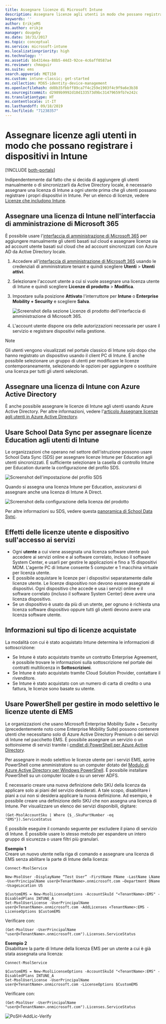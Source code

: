 ```yaml
---
title: Assegnare licenze di Microsoft Intune
description: Assegnare licenze agli utenti in modo che possano registrare i dispositivi in Intune
keywords: ''
author: ErikjeMS
ms.author: erikje
manager: dougeby
ms.date: 10/31/2017
ms.topic: conceptual
ms.service: microsoft-intune
ms.localizationpriority: high
ms.technology: ''
ms.assetid: bb4314ea-88b5-44d3-92ce-4c6aff0587a4
ms.reviewer: chmaguir
ms.suite: ems
search.appverid: MET150
ms.custom: intune-classic; get-started
ms.collection: M365-identity-device-management
ms.openlocfilehash: dd8b35fbbff89ca7f4c259e1903f4c9f9a6e3b38
ms.sourcegitcommit: d2989b9992d10d133573d9bc31479659fb7e242c
ms.translationtype: HT
ms.contentlocale: it-IT
ms.lasthandoff: 09/18/2019
ms.locfileid: "71238357"
---
```

# <a name="assign-licenses-to-users-so-they-can-enroll-devices-in-intune"></a>Assegnare licenze agli utenti in modo che possano registrare i dispositivi in Intune

[!INCLUDE [both-portals](./includes/note-for-both-portals.md)]

Indipendentemente dal fatto che si decida di aggiungere gli utenti manualmente o di sincronizzarli da Active Directory locale, è necessario assegnare una licenza di Intune a ogni utente prima che gli utenti possano registrare i propri dispositivi in Intune. Per un elenco di licenze, vedere [Licenze che includono Intune](licenses.md).

## <a name="assign-an-intune-license-in-the-microsoft-365-admin-center"></a>Assegnare una licenza di Intune nell'interfaccia di amministrazione di Microsoft 365

È possibile usare l'[interfaccia di amministrazione di Microsoft 365](http://go.microsoft.com/fwlink/p/?LinkId=698854) per aggiungere manualmente gli utenti basati sul cloud e assegnare licenze sia ad account utente basati sul cloud che ad account sincronizzati con Azure AD da Active Directory locale.

1. Accedere all'[interfaccia di amministrazione di Microsoft 365](http://go.microsoft.com/fwlink/p/?LinkId=698854) usando le credenziali di amministratore tenant e quindi scegliere **Utenti** > **Utenti attivi**.

2. Selezionare l'account utente a cui si vuole assegnare una licenza utente di Intune e quindi scegliere **Licenze di prodotto** > **Modifica**.

3. Impostare sulla posizione **Attivato** l'interruttore per **Intune** o **Enterprise Mobility + Security** e scegliere **Salva**.

   ![Screenshot della sezione Licenze di prodotto dell'interfaccia di amministrazione di Microsoft 365.](./media/office-assign-license.png)

4. L'account utente dispone ora delle autorizzazioni necessarie per usare il servizio e registrare dispositivi nella gestione.

> [!NOTE]
> Gli utenti vengono visualizzati nel portale classico di Intune solo dopo che hanno registrato un dispositivo usando il client PC di Intune. È anche possibile selezionare un gruppo di utenti per modificare le licenze contemporaneamente, selezionando le opzioni per aggiungere o sostituire una licenza per tutti gli utenti selezionati.

## <a name="assign-an-intune-license-by-using-azure-active-directory"></a>Assegnare una licenza di Intune con Azure Active Directory

È anche possibile assegnare le licenze di Intune agli utenti usando Azure Active Directory. Per altre informazioni, vedere l'[articolo Assegnare licenze agli utenti in Azure Active Directory](https://docs.microsoft.com/azure/active-directory/active-directory-licensing-group-assignment-azure-portal). 

## <a name="use-school-data-sync-to-assign-licenses-to-users-in-intune-for-education"></a>Usare School Data Sync per assegnare licenze Education agli utenti di Intune
Le organizzazioni che operano nel settore dell'istruzione possono usare School Data Sync (SDS) per assegnare licenze Intune per Education agli utenti sincronizzati. È sufficiente selezionare la casella di controllo Intune per Education durante la configurazione del profilo SDS.  

![Screenshot dell'impostazione del profilo SDS](./media/i4e-sds-profile-setup-setting.png)

Quando si assegna una licenza Intune per Education, assicurarsi di assegnare anche una licenza di Intune A Direct.

![Screenshot della configurazione della licenza del prodotto](./media/i4e-set-licenses.png)

Per altre informazioni su SDS, vedere questa [panoramica di School Data Sync](https://support.office.com/article/Overview-of-School-Data-Sync-and-Classroom-f3d1147b-4ade-4905-8518-508e729f2e91).

## <a name="how-user-and-device-licenses-affect-access-to-services"></a>Effetti delle licenze utente e dispositivo sull'accesso ai servizi
* Ogni **utente** a cui viene assegnata una licenza software utente può accedere ai servizi online e al software correlato, incluso il software System Center, e usarli per gestire le applicazioni e fino a 15 dispositivi MDM. L'agente PC di Intune consente 5 computer e 1 macchina virtuale per licenza utente.
* È possibile acquistare le licenze per i dispositivi separatamente dalle licenze utente. Le licenze dispositivo non devono essere assegnate ai dispositivi. Ogni dispositivo che accede e usa i servizi online e il software correlato (incluso il software System Center) deve avere una licenza dispositivo.
* Se un dispositivo è usato da più di un utente, per ognuno è richiesta una licenza software dispositivo oppure tutti gli utenti devono avere una licenza software utente.

## <a name="understanding-the-type-of-licenses-you-have-purchased"></a>Informazioni sul tipo di licenze acquistate

La modalità con cui è stato acquistato Intune determina le informazioni di sottoscrizione:

- Se Intune è stato acquistato tramite un contratto Enterprise Agreement, è possibile trovare le informazioni sulla sottoscrizione nel portale dei contratti multilicenza in **Sottoscrizioni**.
- Se Intune è stato acquistato tramite Cloud Solution Provider, contattare il rivenditore.
- Se Intune è stato acquistato con un numero di carta di credito o una fattura, le licenze sono basate su utente.




## <a name="use-powershell-to-selectively-manage-ems-user-licenses"></a>Usare PowerShell per gestire in modo selettivo le licenze utente di EMS
Le organizzazioni che usano Microsoft Enterprise Mobility Suite + Security (precedentemente noto come Enterprise Mobility Suite) possono contenere utenti che necessitano solo di Azure Active Directory Premium o dei servizi di Intune nel pacchetto EMS. È possibile assegnare un servizio o un sottoinsieme di servizi tramite i [cmdlet di PowerShell per Azure Active Directory](https://msdn.microsoft.com/library/jj151815.aspx).

Per assegnare in modo selettivo le licenze utente per i servizi EMS, aprire PowerShell come amministratore su un computer dotato del [Modulo di Azure Active Directory per Windows PowerShell](https://msdn.microsoft.com/library/jj151815.aspx#bkmk_installmodule). È possibile installare PowerShell su un computer locale o su un server ADFS.

È necessario creare una nuova definizione dello SKU della licenza da applicare solo ai piani del servizio desiderati. A tale scopo, disabilitare i piani a cui non si desidera applicare la nuova definizione. Ad esempio, è possibile creare una definizione dello SKU che non assegna una licenza di Intune. Per visualizzare un elenco dei servizi disponibili, digitare:

    (Get-MsolAccountSku | Where {$_.SkuPartNumber -eq "EMS"}).ServiceStatus

È possibile eseguire il comando seguente per escludere il piano di servizio di Intune. È possibile usare lo stesso metodo per espandere un intero gruppo di sicurezza o usare filtri più granulari.

**Esempio 1**<br>
Creare un nuovo utente nella riga di comando e assegnare una licenza di EMS senza abilitare la parte di Intune della licenza:

    Connect-MsolService

    New-MsolUser -DisplayName “Test User” -FirstName FName -LastName LName -UserPrincipalName user@<TenantName>.onmicrosoft.com –Department DName -UsageLocation US

    $CustomEMS = New-MsolLicenseOptions -AccountSkuId "<TenantName>:EMS" -DisabledPlans INTUNE_A
    Set-MsolUserLicense -UserPrincipalName user@<TenantName>.onmicrosoft.com -AddLicenses <TenantName>:EMS -LicenseOptions $CustomEMS


Verificare con:

    (Get-MsolUser -UserPrincipalName "user@<TenantName>.onmicrosoft.com").Licenses.ServiceStatus

**Esempio 2**<br>
Disabilitare la parte di Intune della licenza EMS per un utente a cui è già stata assegnata una licenza:

    Connect-MsolService

    $CustomEMS = New-MsolLicenseOptions -AccountSkuId "<TenantName>:EMS" -DisabledPlans INTUNE_A
    Set-MsolUserLicense -UserPrincipalName user@<TenantName>.onmicrosoft.com -LicenseOptions $CustomEMS

Verificare con:

    (Get-MsolUser -UserPrincipalName "user@<TenantName>.onmicrosoft.com").Licenses.ServiceStatus

![PoSH-AddLic-Verify](./media/posh-addlic-verify.png)
